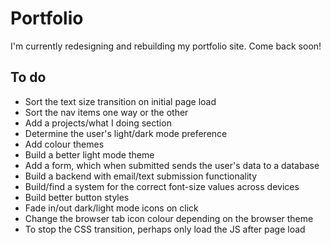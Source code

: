 # Portfolio

I'm currently redesigning and rebuilding my portfolio site. Come back soon!

## To do

* Sort the text size transition on initial page load
* Sort the nav items one way or the other
* Add a projects/what I doing section
* Determine the user's light/dark mode preference
* Add colour themes
* Build a better light mode theme
* Add a form, which when submitted sends the user's data to a database
* Build a backend with email/text submission functionality
* Build/find a system for the correct font-size values across devices
* Build better button styles
* Fade in/out dark/light mode icons on click
* Change the browser tab icon colour depending on the browser theme
* To stop the CSS transition, perhaps only load the JS after page load